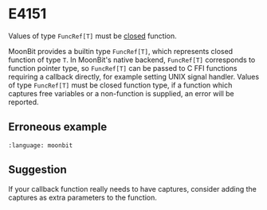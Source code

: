 # E4151

Values of type `FuncRef[T]` must be [closed](https://en.wikipedia.org/wiki/Lambda_calculus#Free_and_bound_variables) function.

MoonBit provides a builtin type `FuncRef[T]`, which represents closed function of type `T`.
In MoonBit's native backend, `FuncRef[T]` corresponds to function pointer type,
so `FuncRef[T]` can be passed to C FFI functions requiring a callback directly, for example setting UNIX signal handler.
Values of type `FuncRef[T]` must be closed function type,
if a function which captures free variables or a non-function is supplied, an error will be reported.

## Erroneous example
```{literalinclude} /sources/error_codes/E4151_error/top.mbt
:language: moonbit
```

## Suggestion
If your callback function really needs to have captures,
consider adding the captures as extra parameters to the function.
